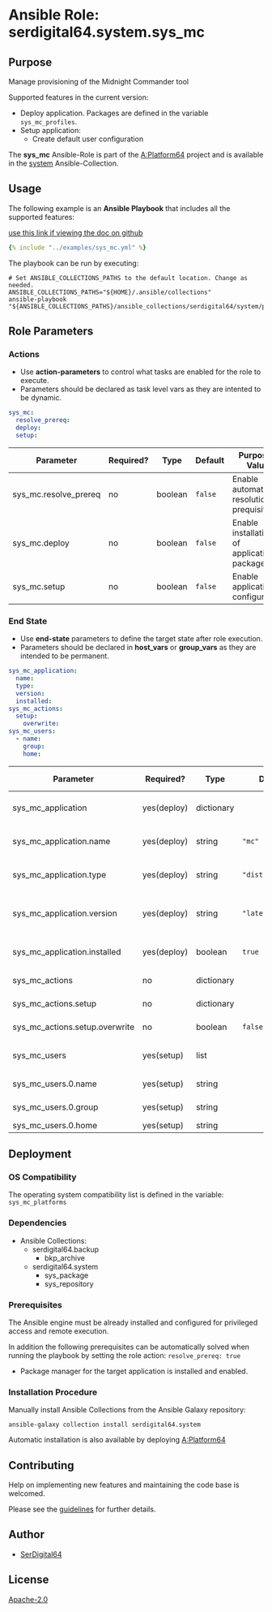 # Ansible Role: serdigital64.system.sys_mc

## Purpose

Manage provisioning of the Midnight Commander tool

Supported features in the current version:

- Deploy application. Packages are defined in the variable `sys_mc_profiles`.
- Setup application:
  - Create default user configuration

The **sys_mc** Ansible-Role is part of the [A:Platform64](https://github.com/aplatform64/aplatform64) project and is available in the [system](https://aplatform64.readthedocs.io/en/latest/collections/system) Ansible-Collection.

## Usage

The following example is an **Ansible Playbook** that includes all the supported features:

[use this link if viewing the doc on github](https://github.com/aplatform64/system/blob/main/playbooks/sys_mc.yml)

```yaml
{% include "../examples/sys_mc.yml" %}
```

The playbook can be run by executing:

```shell
# Set ANSIBLE_COLLECTIONS_PATHS to the default location. Change as needed.
ANSIBLE_COLLECTIONS_PATHS="${HOME}/.ansible/collections"
ansible-playbook "${ANSIBLE_COLLECTIONS_PATHS}/ansible_collections/serdigital64/system/playbooks/sys_mc.yml"
```

## Role Parameters

### Actions

- Use **action-parameters** to control what tasks are enabled for the role to execute.
- Parameters should be declared as task level vars as they are intented to be dynamic.

```yaml
sys_mc:
  resolve_prereq:
  deploy:
  setup:
```

| Parameter             | Required? | Type    | Default | Purpose / Value                             |
| --------------------- | --------- | ------- | ------- | ------------------------------------------- |
| sys_mc.resolve_prereq | no        | boolean | `false` | Enable automatic resolution of prequisites  |
| sys_mc.deploy         | no        | boolean | `false` | Enable installation of application packages |
| sys_mc.setup          | no        | boolean | `false` | Enable application configuration            |

### End State

- Use **end-state** parameters to define the target state after role execution.
- Parameters should be declared in **host_vars** or **group_vars** as they are intended to be permanent.

```yaml
sys_mc_application:
  name:
  type:
  version:
  installed:
sys_mc_actions:
  setup:
    overwrite:
sys_mc_users:
  - name:
    group:
    home:
```

| Parameter                      | Required?   | Type       | Default            | Purpose / Value                    |
| ------------------------------ | ----------- | ---------- | ------------------ | ---------------------------------- |
| sys_mc_application             | yes(deploy) | dictionary |                    | Set application package end state  |
| sys_mc_application.name        | yes(deploy) | string     | `"mc"`             | Select application package name    |
| sys_mc_application.type        | yes(deploy) | string     | `"distro"\|"brew"` | Select application package type    |
| sys_mc_application.version     | yes(deploy) | string     | `"latest"`         | Select application package version |
| sys_mc_application.installed   | yes(deploy) | boolean    | `true`             | Set application package end state  |
| sys_mc_actions                 | no          | dictionary |                    | Set action options                 |
| sys_mc_actions.setup           | no          | dictionary |                    | Set setup action options           |
| sys_mc_actions.setup.overwrite | no          | boolean    | `false`            | Overwrite user configurations?     |
| sys_mc_users                   | yes(setup)  | list       |                    | List of users that will use MC     |
| sys_mc_users.0.name            | yes(setup)  | string     |                    | User login name                    |
| sys_mc_users.0.group           | yes(setup)  | string     |                    | User primary group                 |
| sys_mc_users.0.home            | yes(setup)  | string     |                    | Home directory                     |

## Deployment

### OS Compatibility

The operating system compatibility list is defined in the variable: `sys_mc_platforms`

### Dependencies

- Ansible Collections:
  - serdigital64.backup
    - bkp_archive
  - serdigital64.system
    - sys_package
    - sys_repository

### Prerequisites

The Ansible engine must be already installed and configured for privileged access and remote execution.

In addition the following prerequisites can be automatically solved when running the playbook by setting the role action: `resolve_prereq: true`

- Package manager for the target application is installed and enabled.

### Installation Procedure

Manually install Ansible Collections from the Ansible Galaxy repository:

```shell
ansible-galaxy collection install serdigital64.system
```

Automatic installation is also available by deploying [A:Platform64](https://aplatform64.readthedocs.io/en/latest/#deployment)

## Contributing

Help on implementing new features and maintaining the code base is welcomed.

Please see the [guidelines](https://aplatform64.readthedocs.io/en/latest/contributing/CONTRIBUTING) for further details.

## Author

- [SerDigital64](https://serdigital64.github.io/)

## License

[Apache-2.0](https://www.apache.org/licenses/LICENSE-2.0.txt)

